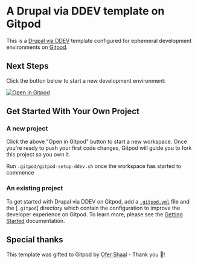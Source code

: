 # A Drupal via DDEV template on Gitpod

This is a [Drupal via DDEV](https://github.com/drud/ddev) template configured for ephemeral development environments on [Gitpod](https://www.gitpod.io/).

## Next Steps

Click the button below to start a new development environment:

[![Open in Gitpod](https://gitpod.io/button/open-in-gitpod.svg)](https://gitpod.io/#https://github.com/jotaparra/cepal-atomic)

## Get Started With Your Own Project

### A new project

Click the above "Open in Gitpod" button to start a new workspace. Once you're ready to push your first code changes, Gitpod will guide you to fork this project so you own it.

Run `.gitpod/gitpod-setup-ddev.sh` once the workspace has started to commence

### An existing project

To get started with Drupal via DDEV on Gitpod, add a [`.gitpod.yml`](./.gitpod.yml) file and the [`.gitpod`] directory which contain the configuration to improve the developer experience on Gitpod. To learn more, please see the [Getting Started](https://www.gitpod.io/docs/getting-started) documentation.

## Special thanks

This template was gifted to Gitpod by [Ofer Shaal](https://github.com/shaal) - Thank you 🙏!
